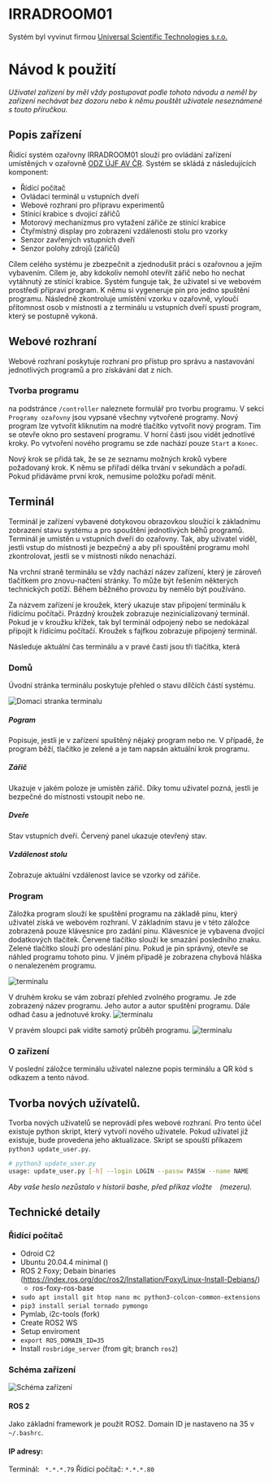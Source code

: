 # IRRADROOM01
Systém byl vyvinut firmou [Universal Scientific Technologies s.r.o.](https://www.ust.cz)


# Návod k použití
_Uživatel zařízení by měl vždy postupovat podle tohoto návodu a neměl by zařízení nechávat bez dozoru nebo k němu pouštět uživatele neseznámené s touto příručkou._

## Popis zařízení
Řidící systém ozařovny IRRADROOM01 slouží pro ovládání zařízení umístěných v ozařovně [ODZ ÚJF AV ČR](http://www.ujf.cas.cz/cs/oddeleni/oddeleni-dozimetrie-zareni/). Systém se skládá z následujících komponent:

 * Řídící počítač
 * Ovládací terminál u vstupních dveří
 * Webové rozhraní pro přípravu experimentů
 * Stínící krabice s dvojicí zářičů
 * Motorový mechanizmus pro vytažení zářiče ze stínící krabice
 * Čtyřmístný display pro zobrazení vzdálenosti stolu pro vzorky
 * Senzor zavřených vstupních dveří
 * Senzor polohy zdrojů (zářičů)

Cílem celého systému je zbezpečnit a zjednodušit práci s ozařovnou a jejím vybavením. Cílem je, aby kdokoliv nemohl otevřít zářič nebo ho nechat vytáhnutý ze stínící krabice. 
Systém funguje tak, že uživatel si ve webovém prostředí přípraví program. K němu si vygeneruje pin pro jedno spuštění programu. Následně zkontroluje umístění vzorku v ozařovně, vyloučí přítomnost osob v místnosti a z terminálu u vstupních dveří spustí program, který se postupně vykoná. 


## Webové rozhraní
Webové rozhraní poskytuje rozhraní pro přístup pro správu a nastavování jednotlivých programů a pro získávání dat z nich. 


### Tvorba programu
na podstránce `/controller` naleznete formulář pro tvorbu programu. V sekci `Programy ozařovny` jsou vypsané všechny vytvořené programy. Nový program lze vytvořit kliknutím na modré tlačítko vytvořit nový program. Tím se otevře okno pro sestavení programu. V horní části jsou vidět jednotlivé kroky. Po vytvoření nového programu se zde nachází pouze `Start` a `Konec`.

Nový krok se přidá tak, že se ze seznamu možných kroků vybere požadovaný krok. K němu se přiřadí délka trvání v sekundách a pořadí. Pokud přidáváme první krok, nemusíme položku pořadí měnit.




## Terminál
Terminál je zařízení vybavené dotykovou obrazovkou sloužící k základnímu zobrazení stavu systému a pro spouštění jednotlivých běhů programů. Terminál je umístěn u vstupních dveří do ozařovny. Tak, aby uživatel viděl, jestli vstup do místnosti je bezpečný a aby při spouštění programu mohl zkontrolovat, jestli se v místnosti nikdo nenachází. 

Na vrchní straně terminálu se vždy nachází název zařízení, který je zároveň tlačítkem pro znovu-načtení stránky. To může být řešením některých technických potíží. Během běžného provozu by nemělo být používáno. 

Za názvem zařízení je kroužek, který ukazuje stav připojení terminálu k řídícímu počítači. Prázdný kroužek zobrazuje nezinicializovaný terminál. Pokud je v kroužku křížek, tak byl terminál odpojený nebo se nedokázal přípojit k řídícímu počítačí. Kroužek s fajfkou zobrazuje připojený terminál. 

Následuje aktuální čas terminálu a v pravé časti jsou tři tlačítka, která 



### Domů
Úvodní stránka terminálu poskytuje přehled o stavu dílčích částí systému. 

![Domaci stranka terminalu](https://github.com/UniversalScientificTechnologies/IRRADROOM01/blob/IRRADROOM01A/doc/terminal_home.png)

##### Pogram
Popisuje, jestli je v zařízení spuštěný nějaký program nebo ne. V případě, že program běží, tlačítko je zelené a je tam napsán aktuální krok programu. 

##### Zářič
Ukazuje v jakém poloze je umístěn zářič. Díky tomu uživatel pozná, jestli je bezpečné do místnosti vstoupit nebo ne. 

##### Dveře
Stav vstupních dveří. Červený panel ukazuje otevřený stav. 

##### Vzdálenost stolu
Zobrazuje aktuální vzdálenost lavice se vzorky od zářiče. 


### Program
Záložka  program  slouží ke spuštění programu na základě pinu, který uživatel získá ve webovém rozhraní. V základním stavu je v této záložce zobrazená pouze klávesnice pro zadání pinu. Klávesnice je vybavena dvojicí dodatkových tlačítek. Červené tlačítko slouží ke smazání posledního znaku. Zelené tlačítko slouží pro odeslání pinu. Pokud je pin správný, otevře se náhled programu tohoto pinu. V jiném případě je zobrazena chybová hláška o nenalezeném programu. 

![terminalu](https://github.com/UniversalScientificTechnologies/IRRADROOM01/blob/IRRADROOM01A/doc/terminal_program_1.png)


V druhém kroku se vám zobrazí přehled zvolného programu. Je zde zobrazený název programu. Jeho autor a autor spuštění programu. Dále odhad času a jednotuvé kroky. 
![terminalu](https://github.com/UniversalScientificTechnologies/IRRADROOM01/blob/IRRADROOM01A/doc/terminal_program_2.png)

V pravém sloupci pak vidíte samotý průběh programu. 
![terminalu](https://github.com/UniversalScientificTechnologies/IRRADROOM01/blob/IRRADROOM01A/doc/terminal_program_3.png)

### O zařízení
V poslední záložce terminálu uživatel nalezne popis terminálu a QR kód s odkazem a tento návod. 

## Tvorba nových užívatelů. 
Tvorba nových uživatelů se neprovádí přes webové rozhraní. Pro tento účel existuje python skript, který vytvoří nového uživatele. Pokud uživatel již existuje, bude provedena jeho aktualizace. Skript se spouští příkazem `python3 update_user.py`. 

```bash
# python3 update_user.py
usage: update_user.py [-h] --login LOGIN --passw PASSW --name NAME
```

_Aby vaše heslo nezůstalo v historii bashe, před příkaz vložte ` ` (mezeru)._


## Technické detaily
### Řidící počítač

* Odroid C2
* Ubuntu 20.04.4 minimal ()
* ROS 2 Foxy; Debain binaries (https://index.ros.org/doc/ros2/Installation/Foxy/Linux-Install-Debians/)
  * ros-foxy-ros-base
* `sudo apt install git htop nano mc python3-colcon-common-extensions   `
* `pip3 install serial tornado pymongo  `
* Pymlab, i2c-tools (fork)
* Create ROS2 WS
* Setup enviroment
* `export ROS_DOMAIN_ID=35`
* Install `rosbridge_server` (from git; branch `ros2`)

### Schéma zařízení
![Schéma zařízení](https://github.com/UniversalScientificTechnologies/IRRADROOM01/blob/IRRADROOM01A/doc/irradroom_schema.png)

#### ROS 2
Jako základní framework je použit ROS2. Domain ID je nastaveno na 35 v `~/.bashrc`.


#### IP adresy:
Terminál:
``` *.*.*.79```
Řídící počítač:
```*.*.*.80```
